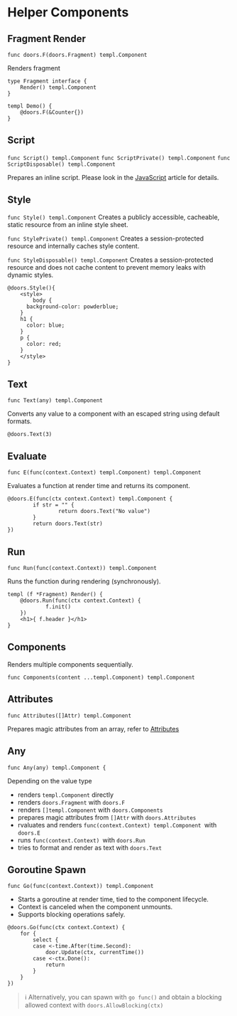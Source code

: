 # Helper Components

## Fragment Render

`func doors.F(doors.Fragment) templ.Component`

Renders fragment

```templ
type Fragment interface {
    Render() templ.Component
}
```

```templ
templ Demo() {
	@doors.F(&Counter{})
}
```

## Script

`func Script() templ.Component`
`func ScriptPrivate() templ.Component`
`func ScriptDisposable() templ.Component`

Prepares an inline script. Please look in the [JavaScript](./10-javascript.md) article for details.

## Style

`func Style() templ.Component`
Creates a publicly accessible, cacheable, static resource from an inline style sheet.

`func StylePrivate() templ.Component`
Creates a session-protected resource and internally caches style content.

`func StyleDisposable() templ.Component`
Creates a session-protected resource and does not cache content to prevent memory leaks with dynamic styles.

```templ
@doors.Style(){
	<style>
		body {
      background-color: powderblue;
    }
    h1 {
      color: blue;
    }
    p {
      color: red;
    }
	</style>
}
```

## Text

`func Text(any) templ.Component`

Converts any value to a component with an escaped string using default formats.

```templ
@doors.Text(3) 
```

## Evaluate

`func E(func(context.Context) templ.Component) templ.Component`

Evaluates a function at render time and returns its component.

```templ
@doors.E(func(ctx context.Context) templ.Component {
		if str = "" {
				return doors.Text("No value")
		}
		return doors.Text(str)
})
```

## Run

`func Run(func(context.Context)) templ.Component`

Runs the function during rendering (synchronously).

```templ
templ (f *Fragment) Render() {
    @doors.Run(func(ctx context.Context) {
    		f.init()
    })
    <h1>{ f.header }</h1>
}

```

## Components

Renders multiple components sequentially.

`func Components(content ...templ.Component) templ.Component`

## Attributes

`func Attributes([]Attr) templ.Component`

Prepares magic attributes from an array, refer to [Attributes](./07-attributes.md)

## Any

`func Any(any) templ.Component {`

Depending on the value type

* renders `templ.Component`  directly
* renders `doors.Fragment` with `doors.F`
* renders `[]templ.Component` with `doors.Components`
* prepares magic attributes from `[]Attr` with `doors.Attributes`
* rvaluates and renders `func(context.Context) templ.Component `with `doors.E`
* runs `func(context.Context) `with `doors.Run`
* tries to format and render as text with `doors.Text`

## Goroutine Spawn

`func Go(func(context.Context)) templ.Component`

* Starts a goroutine at render time, tied to the component lifecycle.
* Context is canceled when the component unmounts.
* Supports blocking operations safely.

```templ
@doors.Go(func(ctx context.Context) {
    for {
        select {
        case <-time.After(time.Second):
            door.Update(ctx, currentTime())
        case <-ctx.Done():
            return
        }
    }
})
```

> ℹ️ Alternatively, you can spawn with `go func()`  and obtain a blocking allowed context with `doors.AllowBlocking(ctx)` 

